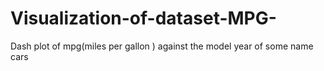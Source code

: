 # Visualization-of-dataset-MPG-
Dash plot of mpg(miles per gallon ) against the model year of some name cars
